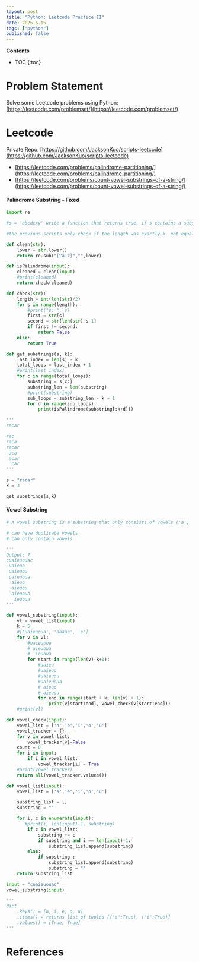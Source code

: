 ```yaml
---
layout: post
title: "Python: Leetcode Practice II"
date: 2025-6-15
tags: ["python"]
published: false
---
```


**Contents**
* TOC
{:toc}

# Problem Statement
Solve some Leetcode problems using Python: [https://leetcode.com/problemset/](https://leetcode.com/problemset/)

# Leetcode
Private Repo: [https://github.com/JacksonKuo/scripts-leetcode](https://github.com/JacksonKuo/scripts-leetcode)

* [https://leetcode.com/problems/palindrome-partitioning/](https://leetcode.com/problems/palindrome-partitioning/)
* [https://leetcode.com/problems/count-vowel-substrings-of-a-string/](https://leetcode.com/problems/count-vowel-substrings-of-a-string/)

#### Palindrome Substring - Fixed
```python
import re

#s = 'abcdcxy' write a function that returns true, if s contains a substring that is a palindrome of length equal to or greater than k

#the previous scripts only check if the length was exactly k. not equal to or greater

def clean(str):
    lower = str.lower()
    return re.sub("[^a-z]","",lower)

def isPalindrome(input):
    cleaned = clean(input)
    #print(cleaned)
    return check(cleaned)

def check(str):
    length = int(len(str)/2)
    for s in range(length):
        #print("s: ", s)
        first = str[s]
        second = str[len(str)-s-1]
        if first != second:
            return False
    else:
        return True

def get_substrings(s, k):
    last_index = len(s) - k
    total_loops = last_index + 1
    #print(last_index)
    for c in range(total_loops):
        substring = s[c:]
        substring_len = len(substring)
        #print(substring)
        sub_loops = substring_len - k + 1
        for d in range(sub_loops):
            print(isPalindrome(substring[:k+d]))

'''
racar

rac
raca
racar
 aca
 acar
  car
'''

s = "racar"
k = 3

get_substrings(s,k)
```

#### Vowel Substring
```python
# A vowel substring is a substring that only consists of vowels ('a', 'e', 'i', 'o', and 'u') and has all five vowels present in it.

# can have duplicate vowels
# can only contain vowels

'''
Output: 7
cuaieuouac
 uaieuo
 uaieuou
 uaieuoua
  aieuo
  aieuou
  aieuoua
   ieuoua
'''

def vowel_substring(input):
    vl = vowel_list(input)
    k = 5
    #['uaieuoua', 'aaaaa', 'e']
    for v in vl:
        #uaieuoua
        # aieuoua
        #  ieuoua
        for start in range(len(v)-k+1):
            #uaieu
            #uaieuo
            #uaieuou
            #uaieuoua
            # aieuo
            # aieuou
            for end in range(start + k, len(v) + 1):
                print(v[start:end], vowel_check(v[start:end]))
    #print(vl)

def vowel_check(input):
    vowel_list = ['a','e','i','o','u']
    vowel_tracker = {}
    for v in vowel_list:
        vowel_tracker[v]=False
    count = 0
    for i in input:
        if i in vowel_list:
            vowel_tracker[i] = True
    #print(vowel_tracker)
    return all(vowel_tracker.values())

def vowel_list(input):
    vowel_list = ['a','e','i','o','u']

    substring_list = []
    substring = ""

    for i, c in enumerate(input):
       #print(i, len(input)-1, substring)
        if c in vowel_list:
            substring += c
            if substring and i == len(input)-1:
                substring_list.append(substring)
        else:
            if substring :
                substring_list.append(substring)
                substring = ""
    return substring_list

input = "cuaieuouac"
vowel_substring(input)

'''
dict 
    .keys() = [a, i, e, o, u]
    .items() = returns list of tuples [("a":True), ("i":True)]
    .values() = [True, True]
'''
```


# References

[^1]: [https://docs.python-guide.org/writing/tests/](https://docs.python-guide.org/writing/tests/)
